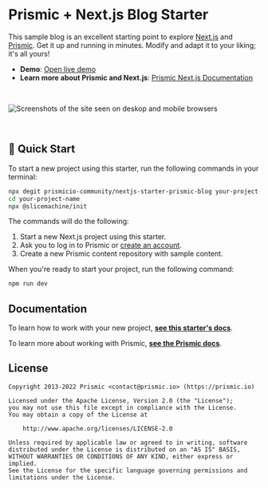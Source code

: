 # Prismic + Next.js Blog Starter

This sample blog is an excellent starting point to explore [Next.js][nextjs] and [Prismic][prismic]. Get it up and running in minutes. Modify and adapt it to your liking; it's all yours!

- **Demo**: [Open live demo][live-demo]
- **Learn more about Prismic and Next.js**: [Prismic Next.js Documentation][prismic-docs]

&nbsp;

<img src="https://user-images.githubusercontent.com/8601064/163122284-5b80a81e-a4fd-482e-9bd5-99b22f61175f.png" alt="Screenshots of the site seen on deskop and mobile browsers" />

&nbsp;

## 🚀 Quick Start

To start a new project using this starter, run the following commands in your terminal:

```sh
npx degit prismicio-community/nextjs-starter-prismic-blog your-project-name
cd your-project-name
npx @slicemachine/init
```

The commands will do the following:

1. Start a new Next.js project using this starter.
2. Ask you to log in to Prismic or [create an account][prismic-sign-up].
3. Create a new Prismic content repository with sample content.

When you're ready to start your project, run the following command:

```sh
npm run dev
```

## Documentation

To learn how to work with your new project, [**see this starter's docs**][starter-docs].

To learn more about working with Prismic, [**see the Prismic docs**][prismic-docs].

## License

```
Copyright 2013-2022 Prismic <contact@prismic.io> (https://prismic.io)

Licensed under the Apache License, Version 2.0 (the "License");
you may not use this file except in compliance with the License.
You may obtain a copy of the License at

    http://www.apache.org/licenses/LICENSE-2.0

Unless required by applicable law or agreed to in writing, software
distributed under the License is distributed on an "AS IS" BASIS,
WITHOUT WARRANTIES OR CONDITIONS OF ANY KIND, either express or implied.
See the License for the specific language governing permissions and
limitations under the License.
```

[prismic]: https://prismic.io/
[prismic-docs]: https://prismic.io/docs/technologies/nextjs
[prismic-sign-up]: https://prismic.io/dashboard/signup
[starter-docs]: ./docs/README.md
[nextjs]: https://nextjs.org/
[live-demo]: https://nextjs-starter-prismic-blog.vercel.app/
